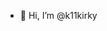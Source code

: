 - 👋 Hi, I’m @k11kirky
<!---
k11kirky/k11kirky is a ✨ special ✨ repository because its `README.md` (this file) appears on your GitHub profile.
You can click the Preview link to take a look at your changes.
--->
